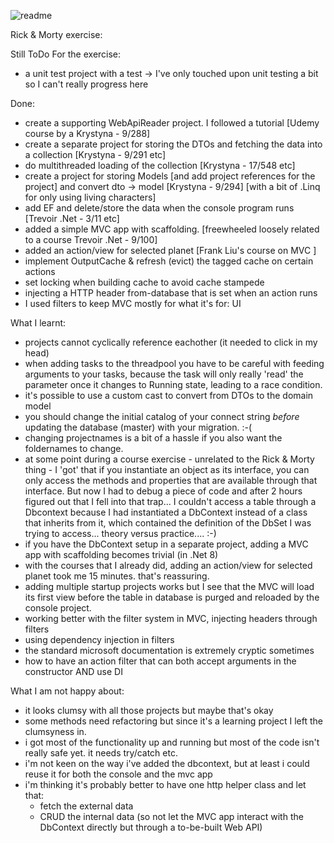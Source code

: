 ![readme](https://github.com/user-attachments/assets/56b4c9d4-749d-41df-97ff-dd023a3090dc)

Rick & Morty exercise:

Still ToDo For the exercise:
- a unit test project with a test -> I've only touched upon unit testing a bit so I can't really progress here

Done:
- create a supporting WebApiReader project. I followed a tutorial [Udemy course by a Krystyna - 9/288]
- create a separate project for storing the DTOs and fetching the data into a collection [Krystyna - 9/291 etc]
- do multithreaded loading of the collection [Krystyna - 17/548 etc]
- create a project for storing Models [and add project references for the project] and convert dto -> model [Krystyna - 9/294]
	[with a bit of .Linq for only using living characters]
- add EF and delete/store the data when the console program runs [Trevoir .Net - 3/11 etc]
- added a simple MVC app with scaffolding. [freewheeled loosely related to a course Trevoir .Net - 9/100]
- added an action/view for selected planet [Frank Liu's course on MVC ]
- implement OutputCache & refresh (evict) the tagged cache on certain actions
- set locking when building cache to avoid cache stampede
- injecting a HTTP header from-database that is set when an action runs
- I used filters to keep MVC mostly for what it's for: UI

What I learnt:
- projects cannot cyclically reference eachother (it needed to click in my head)
- when adding tasks to the threadpool you have to be careful with feeding arguments to your tasks, because the task will only really 'read' the parameter once it changes to Running state, leading to a race condition.
- it's possible to use a custom cast to convert from DTOs to the domain model
- you should change the initial catalog of your connect string *before* updating the database (master) with your migration. :-(
- changing projectnames is a bit of a hassle if you also want the foldernames to change.
- at some point during a course exercise - unrelated to the Rick & Morty thing - I 'got' that if you instantiate an object as its interface, you can only access the methods and properties that are available through that interface. But now I had to debug a piece of code and after 2 hours figured out that I fell into that trap... I couldn't access a table through a Dbcontext because I had instantiated a DbContext instead of a class that inherits from it, which contained the definition of the DbSet I was trying to access... theory versus practice.... :-)
- if you have the DbContext setup in a separate project, adding a MVC app with scaffolding becomes trivial (in .Net 8)
- with the courses that I already did, adding an action/view for selected planet took me 15 minutes. that's reassuring.
- adding multiple startup projects works but I see that the MVC will load its first view before the table in database is purged and reloaded by the console project.
- working better with the filter system in MVC, injecting headers through filters
- using dependency injection in filters
- the standard microsoft documentation is extremely cryptic sometimes
- how to have an action filter that can both accept arguments in the constructor AND use DI

What I am not happy about:
- it looks clumsy with all those projects but maybe that's okay
- some methods need refactoring but since it's a learning project I left the clumsyness in.
- i got most of the functionality up and running but most of the code isn't really safe yet. it needs try/catch etc.
- i'm not keen on the way i've added the dbcontext, but at least i could reuse it for both the console and the mvc app
- i'm thinking it's probably better to have one http helper class and let that:
	- fetch the external data
	- CRUD the internal data (so not let the MVC app interact with the DbContext directly but through a to-be-built Web API)

